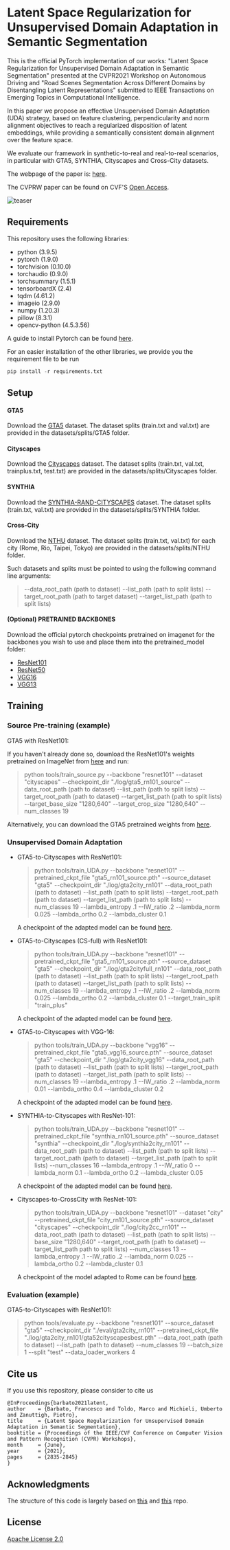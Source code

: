 # Latent Space Regularization for Unsupervised Domain Adaptation in Semantic Segmentation
This is the official PyTorch implementation of our works: "Latent Space Regularization for Unsupervised Domain Adaptation in Semantic Segmentation" presented at the CVPR2021 Workshop on Autonomous Driving and "Road Scenes Segmentation Across Different Domains by Disentangling Latent Representations" submitted to IEEE Transactions on Emerging Topics in Computational Intelligence.

In this paper we propose an effective Unsupervised Domain Adaptation (UDA) strategy, based on feature clustering, perpendicularity and norm alignment objectives to reach a regularized disposition of latent embeddings, while providing a semantically consistent domain alignment over the feature space.

We evaluate our framework in synthetic-to-real and real-to-real scenarios, in particular with GTA5, SYNTHIA, Cityscapes and Cross-City datasets.

The webpage of the paper is: [here](https://lttm.dei.unipd.it/paper_data/LSR/).

The CVPRW paper can be found on CVF'S [Open Access](https://openaccess.thecvf.com/content/CVPR2021W/WAD/html/Barbato_Latent_Space_Regularization_for_Unsupervised_Domain_Adaptation_in_Semantic_Segmentation_CVPRW_2021_paper.html).

![teaser](architecture.png)


## Requirements
This repository uses the following libraries:
- python (3.9.5)
- pytorch (1.9.0)
- torchvision (0.10.0)
- torchaudio (0.9.0)
- torchsummary (1.5.1)
- tensorboardX (2.4)
- tqdm (4.61.2)
- imageio (2.9.0)
- numpy (1.20.3)
- pillow (8.3.1)
- opencv-python (4.5.3.56)

A guide to install Pytorch can be found [here](https://pytorch.org/).

For an easier installation of the other libraries, we provide you the requirement file to be run
```python
pip install -r requirements.txt
```

## Setup

#### GTA5
Download the [GTA5](https://download.visinf.tu-darmstadt.de/data/from_games/) dataset.
The dataset splits (train.txt and val.txt) are provided in the datasets/splits/GTA5 folder.

#### Cityscapes
Download the [Cityscapes](https://www.cityscapes-dataset.com/) dataset.
The dataset splits (train.txt, val.txt, trainplus.txt, test.txt) are provided in the datasets/splits/Cityscapes folder.

#### SYNTHIA  
Download the [SYNTHIA-RAND-CITYSCAPES](http://synthia-dataset.net/downloads/) dataset.
The dataset splits (train.txt, val.txt) are provided in the datasets/splits/SYNTHIA folder.

#### Cross-City
Download the [NTHU](https://yihsinchen.github.io/segmentation_adaptation_dataset/) dataset.
The dataset splits (train.txt, val.txt) for each city (Rome, Rio, Taipei, Tokyo) are provided in the datasets/splits/NTHU folder.

Such datasets and splits must be pointed to using the following command line arguments:
> --data_root_path (path to dataset) --list_path (path to split lists)
> --target_root_path (path to target dataset) --target_list_path (path to split lists)

#### (Optional) PRETRAINED BACKBONES

Download the official pytorch checkpoints pretrained on imagenet for the backbones you wish to use and place them into the pretrained_model folder:
- [ResNet101](https://download.pytorch.org/models/resnet101-5d3b4d8f.pth)
-	[ResNet50](https://download.pytorch.org/models/resnet50-19c8e357.pth)
-	[VGG16](https://download.pytorch.org/models/vgg16-397923af.pth)
-	[VGG13](https://download.pytorch.org/models/vgg13-c768596a.pth)

## Training

### Source Pre-training (example)

GTA5 with ResNet101:

If you haven't already done so, download the ResNet101's weights pretrained on ImageNet from [here](https://download.pytorch.org/models/resnet101-5d3b4d8f.pth) and run:
> python tools/train_source.py --backbone "resnet101" --dataset "cityscapes" --checkpoint_dir "./log/gta5_rn101_source" --data_root_path (path to dataset) --list_path (path to split lists) --target_root_path (path to dataset) --target_list_path (path to split lists) --target_base_size "1280,640" --target_crop_size "1280,640" --num_classes 19

Alternatively, you can download the GTA5 pretrained weights from [here](https://unipdit-my.sharepoint.com/:u:/g/personal/francesco_barbato_unipd_it/EW6E0PzjIetJjGbFHXvxIjMBsY3xyeLc7o4vGyPd34Ry2w?e=RQROac).

### Unsupervised Domain Adaptation

- GTA5-to-Cityscapes with ResNet101:
   > python tools/train_UDA.py --backbone "resnet101" --pretrained_ckpt_file "gta5_rn101_source.pth" --source_dataset "gta5" --checkpoint_dir "./log/gta2city_rn101" --data_root_path (path to dataset) --list_path (path to split lists) --target_root_path (path to dataset) --target_list_path (path to split lists) --num_classes 19 --lambda_entropy .1 --IW_ratio .2 --lambda_norm 0.025 --lambda_ortho 0.2 --lambda_cluster 0.1

   A checkpoint of the adapted model can be found [here](https://unipdit-my.sharepoint.com/:u:/g/personal/francesco_barbato_unipd_it/EbbNl4ohIN1DplojAiHWlx4B-X1_3hFtGsjLGhIWaMJxQA?e=ZzhRNe).

- GTA5-to-Cityscapes (CS-full) with ResNet101:
   > python tools/train_UDA.py --backbone "resnet101" --pretrained_ckpt_file "gta5_rn101_source.pth" --source_dataset "gta5" --checkpoint_dir "./log/gta2cityfull_rn101" --data_root_path (path to dataset) --list_path (path to split lists) --target_root_path (path to dataset) --target_list_path (path to split lists) --num_classes 19 --lambda_entropy .1 --IW_ratio .2 --lambda_norm 0.025 --lambda_ortho 0.2 --lambda_cluster 0.1 --target_train_split "train_plus"

  A checkpoint of the adapted model can be found [here](https://unipdit-my.sharepoint.com/:u:/g/personal/francesco_barbato_unipd_it/EfneqoMg4M5PhuxLKWfpj98BnnoGPeNxV_NGNZ2rYdYrDA?e=L0cKcP).

- GTA5-to-Cityscapes with VGG-16:
   > python tools/train_UDA.py --backbone "vgg16" --pretrained_ckpt_file "gta5_vgg16_source.pth" --source_dataset "gta5" --checkpoint_dir "./log/gta2city_vgg16" --data_root_path (path to dataset) --list_path (path to split lists) --target_root_path (path to dataset) --target_list_path (path to split lists) --num_classes 19 --lambda_entropy .1 --IW_ratio .2 --lambda_norm 0.01 --lambda_ortho 0.4 --lambda_cluster 0.2

   A checkpoint of the adapted model can be found [here](https://unipdit-my.sharepoint.com/:u:/g/personal/francesco_barbato_unipd_it/EWHjy0cDn75Li27BOAEFJf4BDv6yuh88ngLxoMY_8gDZ7A?e=PD7jfw).

- SYNTHIA-to-Cityscapes with ResNet-101:
   > python tools/train_UDA.py --backbone "resnet101" --pretrained_ckpt_file "synthia_rn101_source.pth" --source_dataset "synthia" --checkpoint_dir "./log/synthia2city_rn101" --data_root_path (path to dataset) --list_path (path to split lists) --target_root_path (path to dataset) --target_list_path (path to split lists) --num_classes 16 --lambda_entropy .1 --IW_ratio 0 --lambda_norm 0.1 --lambda_ortho 0.2 --lambda_cluster 0.05

   A checkpoint of the adapted model can be found [here](https://unipdit-my.sharepoint.com/:u:/g/personal/francesco_barbato_unipd_it/EUN47owR9yhFk0-JygrwdcUB4-dc9Eaq1qr1j5s9i_KH7Q?e=m38fZq).

- Cityscapes-to-CrossCity with ResNet-101:
  > python tools/train_UDA.py --backbone "resnet101" --dataset "city" --pretrained_ckpt_file "city_rn101_source.pth" --source_dataset "cityscapes" --checkpoint_dir "./log/city2cc_rn101" --data_root_path (path to dataset) --list_path (path to split lists) --base_size "1280,640"  --target_root_path (path to dataset) --target_list_path path to split lists) --num_classes 13 --lambda_entropy .1 --IW_ratio .2 --lambda_norm 0.025 --lambda_ortho 0.2 --lambda_cluster 0.1

  A checkpoint of the model adapted to Rome can be found [here](https://unipdit-my.sharepoint.com/:u:/g/personal/francesco_barbato_unipd_it/Ec3Ey8f-qipMgyyOOSfWlpEB2oAUnpX-swdIpHcUDaL0iw?e=3uex8c).

### Evaluation (example)

GTA5-to-Cityscapes with ResNet101:
> python tools/evaluate.py --backbone "resnet101" --source_dataset "gta5" --checkpoint_dir "./eval/gta2city_rn101" --pretrained_ckpt_file "./log/gta2city_rn101/gta52cityscapesbest.pth" --data_root_path (path to dataset) --list_path (path to dataset) --num_classes 19 --batch_size 1 --split "test" --data_loader_workers 4


## Cite us
If you use this repository, please consider to cite us

    @InProceedings{barbato2021latent,
    author    = {Barbato, Francesco and Toldo, Marco and Michieli, Umberto and Zanuttigh, Pietro},
    title     = {Latent Space Regularization for Unsupervised Domain Adaptation in Semantic Segmentation},
    booktitle = {Proceedings of the IEEE/CVF Conference on Computer Vision and Pattern Recognition (CVPR) Workshops},
    month     = {June},
    year      = {2021},
    pages     = {2835-2845}
    }

## Acknowledgments
The structure of this code is largely based on [this](https://github.com/ZJULearning/MaxSquareLoss) and [this](https://github.com/LTTM/UDAclustering) repo.


## License

[Apache License 2.0](LICENSE)
